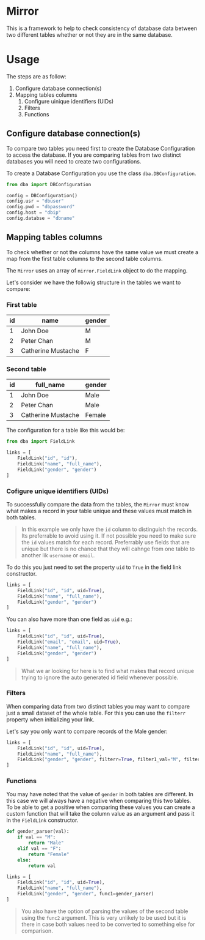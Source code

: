 # Mirror

This is a framework to help to check consistency of database data between two different tables whether or not they are in the same database.

# Usage

The steps are as follow:
1. Configure database connection(s)
2. Mapping tables columns
    1. Configure uinique identifiers (UIDs)
    2. Filters
    3. Functions


## Configure database connection(s)

To compare two tables you need first to create the Database Configuration to access the database. If you are comparing tables from two distinct databases you will need to create two configurations.

To create a Database Configuration you use the class `dba.DBConfiguration`.

```python
from dba import DBConfiguration

config = DBConfiguration()
config.usr = "dbuser"
config.pwd = "dbpassword"
config.host = "dbip"
config.databse = "dbname"
```

## Mapping tables columns

To check whether or not the columns have the same value we must create a map from the first table columns to the second table columns.

The `Mirror` uses an array of `mirror.FieldLink` object to do the mapping.

Let's consider we have the followig structure in the tables we want to compare:

### First table

id | name | gender
-- | ---- | ------
1 | John Doe | M
2 | Peter Chan | M
3 | Catherine Mustache | F

### Second table

id | full_name | gender
-- | ---- | ------
1 | John Doe | Male
2 | Peter Chan | Male
3 | Catherine Mustache | Female

The configuration for a table like this would be:

```python
from dba import FieldLink

links = [
    FieldLink("id", "id"),
    FieldLink("name", "full_name"),
    FieldLink("gender", "gender")
]
```

### Cofigure unique identifiers (UIDs)

To successfully compare the data from the tables, the `Mirror` must know what makes a record in your table unique and these values must match in both tables.
> In this example we only have the `id` column to distinguish the records. Its preferrable to avoid using it. If not possible you need to make sure the `id` values match for each record. Preferrably use fields that are unique but there is no chance that they will cahnge from one table to another lik `username` or `email`.

To do this you just need to set the property `uid` to `True` in the field link constructor.

```python
links = [
    FieldLink("id", "id", uid=True),
    FieldLink("name", "full_name"),
    FieldLink("gender", "gender")
]
```

You can also have more than one field as `uid` e.g.:

```python
links = [
    FieldLink("id", "id", uid=True),
    FieldLink("email", "email", uid=True),
    FieldLink("name", "full_name"),
    FieldLink("gender", "gender")
]
```

> What we ar looking for here is to find what makes that record unique trying to ignore the auto generated id field whenever possible.

### Filters

When comparing data from two distinct tables you may want to compare just a small dataset of the whole table.
For this you can use the `filterr` property when initializing your link.

Let's say you only want to compare records of the Male gender:

```python
links = [
    FieldLink("id", "id", uid=True),
    FieldLink("name", "full_name"),
    FieldLink("gender", "gender", filterr=True, filter1_val="M", filter2_val="Male")
]
```

### Functions

You may have noted that the value of `gender` in both tables are different. In this case we will always have a negative when comparing this two tables.
To be able to get a positive when comparing these values you can create a custom function that will take the column value as an argument and pass it in the `FieldLink` constructor.

```python
def gender_parser(val):
    if val == "M":
        return "Male"
    elif val == "F":
        return "Female"
    else:
        return val

links = [
    FieldLink("id", "id", uid=True),
    FieldLink("name", "full_name"),
    FieldLink("gender", "gender", func1=gender_parser)
]
```

> You also have the option of parsing the values of the second table using the `func2` argument. This is very unlikely to be used but it is there in case both values need to be converted to something else for comparison.


